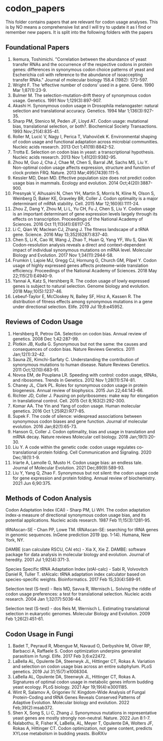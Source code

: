 # codon_papers
This folder contains papers that are relevant for codon usage analyses. This is by NO means a comprehensive list and I will try to update it as I find or remember new papers. It is split into the following folders with the papers


## Foundational Papers

1. Ikemura, Toshimichi. "Correlation between the abundance of yeast transfer RNAs and the occurrence of the respective codons in protein genes: differences in synonymous codon choice patterns of yeast and Escherichia coli with reference to the abundance of isoaccepting transfer RNAs." Journal of molecular biology 158.4 (1982): 573-597.
2. Wright F. The ‘effective number of codons’ used in a gene. Gene. 1990 Mar 1;87(1):23-9.
3. Bulmer M. The selection-mutation-drift theory of synonymous codon usage. Genetics. 1991 Nov 1;129(3):897-907.
4. Akashi H. Synonymous codon usage in Drosophila melanogaster: natural selection and translational accuracy. Genetics. 1994 Mar 1;136(3):927-35.
5. Sharp PM, Stenico M, Peden JF, Lloyd AT. Codon usage: mutational bias, translational selection, or both?. Biochemical Society Transactions. 1993 Nov;21(4):835-41.
6. Roller M, Lucić V, Nagy I, Perica T, Vlahoviček K. Environmental shaping of codon usage and functional adaptation across microbial communities. Nucleic acids research. 2013 Oct 1;41(19):8842-52.
7. Trotta E. Selection on codon bias in yeast: a transcriptional hypothesis. Nucleic acids research. 2013 Nov 1;41(20):9382-95.
8. Zhou M, Guo J, Cha J, Chae M, Chen S, Barral JM, Sachs MS, Liu Y. Non-optimal codon usage affects expression, structure and function of clock protein FRQ. Nature. 2013 Mar;495(7439):111-5.
9. Kessler MD, Dean MD. Effective population size does not predict codon usage bias in mammals. Ecology and evolution. 2014 Oct;4(20):3887-900.
10. Presnyak V, Alhusaini N, Chen YH, Martin S, Morris N, Kline N, Olson S, Weinberg D, Baker KE, Graveley BR, Coller J. Codon optimality is a major determinant of mRNA stability. Cell. 2015 Mar 12;160(6):1111-24.
11. Zhou Z, Dang Y, Zhou M, Li L, Yu CH, Fu J, Chen S, Liu Y. Codon usage is an important determinant of gene expression levels largely through its effects on transcription. Proceedings of the National Academy of Sciences. 2016 Oct 11;113(41):E6117-25.  
12. Li C, Qian W, Maclean CJ, Zhang J. The fitness landscape of a tRNA gene. Science. 2016 May 13;352(6287):837-40.
13. Chen S, Li K, Cao W, Wang J, Zhao T, Huan Q, Yang YF, Wu S, Qian W. Codon-resolution analysis reveals a direct and context-dependent impact of individual synonymous mutations on mRNA level. Molecular Biology and Evolution. 2017 Nov 1;34(11):2944-58.
14. Frumkin I, Lajoie MJ, Gregg CJ, Hornung G, Church GM, Pilpel Y. Codon usage of highly expressed genes affects proteome-wide translation efficiency. Proceedings of the National Academy of Sciences. 2018 May 22;115(21):E4940-9.
15. Yannai A, Katz S, Hershberg R. The codon usage of lowly expressed genes is subject to natural selection. Genome biology and evolution. 2018 May;10(5):1237-46.
16. Lebeuf-Taylor E, McCloskey N, Bailey SF, Hinz A, Kassen R. The distribution of fitness effects among synonymous mutations in a gene under directional selection. Elife. 2019 Jul 19;8:e45952.


## Reviews of Codon Usage

1. Hershberg R, Petrov DA. Selection on codon bias. Annual review of genetics. 2008 Dec 1;42:287-99.
2. Plotkin JB, Kudla G. Synonymous but not the same: the causes and consequences of codon bias. Nature Reviews Genetics. 2011 Jan;12(1):32-42.
3. Sauna ZE, Kimchi-Sarfaty C. Understanding the contribution of synonymous mutations to human disease. Nature Reviews Genetics. 2011 Oct;12(10):683-91.
4. Novoa EM, de Pouplana LR. Speeding with control: codon usage, tRNAs, and ribosomes. Trends in Genetics. 2012 Nov 1;28(11):574-81.
5. Chaney JL, Clark PL. Roles for synonymous codon usage in protein biogenesis. Annual review of biophysics. 2015 Jun 22;44:143-66.
6. Richter JD, Coller J. Pausing on polyribosomes: make way for elongation in translational control. Cell. 2015 Oct 8;163(2):292-300.
7. Komar AA. The Yin and Yang of codon usage. Human molecular genetics. 2016 Oct 1;25(R2):R77-85.
8. Supek F. The code of silence: widespread associations between synonymous codon biases and gene function. Journal of molecular evolution. 2016 Jan;82(1):65-73.
9. Hanson G, Coller J. Codon optimality, bias and usage in translation and mRNA decay. Nature reviews Molecular cell biology. 2018 Jan;19(1):20-30.
10. Liu Y. A code within the genetic code: codon usage regulates co-translational protein folding. Cell Communication and Signaling. 2020 Dec;18(1):1-9.
11. Iriarte A, Lamolle G, Musto H. Codon usage bias: an endless tale. Journal of Molecular Evolution. 2021 Dec;89(9):589-93.
12. Liu Y, Yang Q, Zhao F. Synonymous but not silent: the codon usage code for gene expression and protein folding. Annual review of biochemistry. 2021 Jun 6;90:375.

## Methods of Codon Analysis

Codon Adaptation Index (CAI) - Sharp PM, Li WH. The codon adaptation index-a measure of directional synonymous codon usage bias, and its potential applications. Nucleic acids research. 1987 Feb 11;15(3):1281-95.

tRNAscan-SE - Chan PP, Lowe TM. tRNAscan-SE: searching for tRNA genes in genomic sequences. InGene prediction 2019 (pp. 1-14). Humana, New York, NY.

DAMBE (can calculate RSCU, CAI etc) - Xia X, Xie Z. DAMBE: software package for data analysis in molecular biology and evolution. Journal of heredity. 2001 Jul 1;92(4):371-3.

Species Specific tRNA Adaptation Index (stAI-calc) - Sabi R, Volvovitch Daniel R, Tuller T. stAIcalc: tRNA adaptation index calculator based on species-specific weights. Bioinformatics. 2017 Feb 15;33(4):589-91.

Selection test (S-test) - Reis MD, Savva R, Wernisch L. Solving the riddle of codon usage preferences: a test for translational selection. Nucleic acids research. 2004 Jan 1;32(17):5036-44.

Selection test (S-test) - dos Reis M, Wernisch L. Estimating translational selection in eukaryotic genomes. Molecular Biology and Evolution. 2009 Feb 1;26(2):451-61.

## Codon Usage in Fungi

1. Badet T, Peyraud R, Mbengue M, Navaud O, Derbyshire M, Oliver RP, Barbacci A, Raffaele S. Codon optimization underpins generalist parasitism in fungi. Elife. 2017 Feb 3;6:e22472.
2. LaBella AL, Opulente DA, Steenwyk JL, Hittinger CT, Rokas A. Variation and selection on codon usage bias across an entire subphylum. PLoS genetics. 2019 Jul 31;15(7):e1008304.
3. LaBella AL, Opulente DA, Steenwyk JL, Hittinger CT, Rokas A. Signatures of optimal codon usage in metabolic genes inform budding yeast ecology. PLoS biology. 2021 Apr 19;19(4):e3001185.
4. Wint R, Salamov A, Grigoriev IV. Kingdom-Wide Analysis of Fungal Protein-Coding and tRNA Genes Reveals Conserved Patterns of Adaptive Evolution. Molecular biology and evolution. 2022 Feb;39(2):msab372.
5. Shen X, Song S, Li C, Zhang J. Synonymous mutations in representative yeast genes are mostly strongly non-neutral. Nature. 2022 Jun 8:1-7.
6. Nalabothu, R, Fisher K, LaBella, AL, Meyer T, Opulente DA, Wolters JF, Rokas A, Hittinger CT. Codon optimization, not gene content, predicts XYLose metabolism in budding yeasts. BioRXiv
